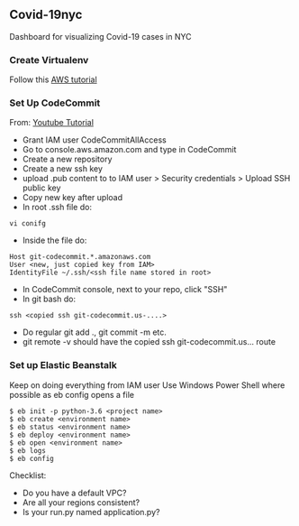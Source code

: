 ## Covid-19nyc
Dashboard for visualizing Covid-19 cases in NYC

### Create Virtualenv
Follow this [AWS tutorial](https://docs.aws.amazon.com/elasticbeanstalk/latest/dg/create-deploy-python-flask.html)

### Set Up CodeCommit
From: [Youtube Tutorial](https://www.youtube.com/watch?v=ND8hujOoZ14)
* Grant IAM user CodeCommitAllAccess
* Go to console.aws.amazon.com and type in CodeCommit
* Create a new repository
* Create a new ssh key 
* upload .pub content to to IAM user > Security credentials > Upload SSH public key
* Copy new key after upload
* In root .ssh file do:
```
vi conifg
```
* Inside the file do:
```
Host git-codecommit.*.amazonaws.com
User <new, just copied key from IAM>
IdentityFile ~/.ssh/<ssh file name stored in root>
```
* In CodeCommit console, next to your repo, click "SSH"
* In git bash do:
```
ssh <copied ssh git-codecommit.us-....>
```
* Do regular git add ., git commit -m etc. 
* git remote -v should have the copied ssh git-codecommit.us... route

### Set up Elastic Beanstalk
Keep on doing everything from IAM user
Use Windows Power Shell where possible as eb config opens a file
```
$ eb init -p python-3.6 <project name>
$ eb create <environment name>
$ eb status <environment name>
$ eb deploy <environment name>
$ eb open <environment name>
$ eb logs
$ eb config
```
Checklist:
* Do you have a default VPC? 
* Are all your regions consistent?
* Is your run.py named application.py?
